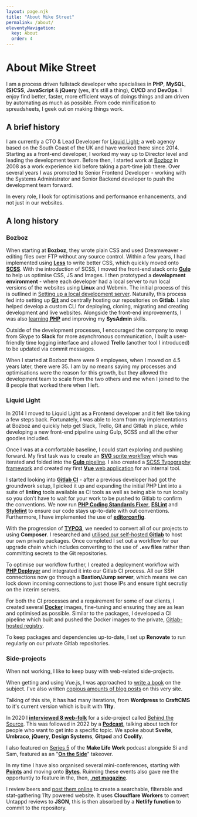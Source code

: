 ```yaml
---
layout: page.njk
title: "About Mike Street"
permalink: /about/
eleventyNavigation:
  key: About
  order: 4
---
```


# About Mike Street

I am a process driven fullstack developer who specialises in **PHP**, **MySQL**, **(S)CSS**, **JavaScript** & **jQuery** (yes, it's still a thing), **CI/CD** and **DevOps**. I enjoy find better, faster, more efficient ways of doings things and am driven by automating as much as possible. From code minification to spreadsheets, I geek out on making things work.

## A brief history

I am currently a CTO & Lead Developer for [Liquid Light](https://www.liquidlight.co.uk/); a web agency based on the South Coast of the UK and have worked there since 2014. Starting as a front-end developer, I worked my way up to Director level and leading the development team. Before then, I started work at [Bozboz](https://www.bozboz.co.uk/) in 2008 as a work experience kid before taking a part-time job there. Over several years I was promoted to Senior Frontend Developer - working with the Systems Administrator and Senior Backend developer to push the development team forward.

In every role, I look for optimisations and performance enhancements, and not just in our websites.

## A long history

### Bozboz

When starting at **Bozboz**, they wrote plain CSS and used Dreamweaver - editing files over FTP without any source control. Within a few years, I had implemented using [**Less**](/category/less/) to write better CSS, which quickly moved onto [**SCSS**](/category/scss/). With the introduction of SCSS, I moved the front-end stack onto [**Gulp**](/category/gulp/) to help us optimise CSS, JS and Images. I then prototyped a **development environment** - where each developer had a local server to run local versions of the websites using **Linux** and Webmin. The initial process of this is outlined in [Setting up a local development server](/blog/setting-up-a-local-development-server/). Naturally, this process fed into setting up [**Git**](/category/git/) and centrally hosting our repositories on **Gitlab**. I also helped develop a custom CLI for deploying, cloning, migrating and creating development and live websites. Alongside the front-end improvements, I was also [learning **PHP**](/category/php/) and improving my **SysAdmin** skills.

Outside of the development processes, I encouraged the company to swap from Skype to **Slack** for more asynchronous communication, I built a user-friendly time logging interface and allowed **Trello** (another tool I introduced) to be updated via commit messages.

When I started at Bozboz there were 9 employees, when I moved on 4.5 years later, there were 35. I am by no means saying my processes and optimisations were the reason for this growth, but they allowed the development team to scale from the two others and me when I joined to the 8 people that worked there when I left.

### Liquid Light

In 2014 I moved to Liquid Light as a Frontend developer and it felt like taking a few steps back. Fortunately, I was able to learn from my implementations at Bozboz and quickly help get Slack, Trello, Git and Gitlab in place, while developing a new front-end pipeline using Gulp, SCSS and all the other goodies included.

Once I was at a comfortable baseline, I could start exploring and pushing forward. My first task was to create an [**SVG** sprite workflow](/blog/working-with-svgs-in-sprites/) which was iterated and folded into the [**Gulp** pipeline](/blog/creating-svg-sprites-using-gulp-and-sass/). I also created a [SCSS Typography framework](/blog/responsive-typography-in-scss/) and created my first [**Vue** web application](/blog/building-a-vue-v2-js-app-using-vue-router/) for an internal tool.

I started looking into [**Gitlab CI**](/category/gitlab-ci/) - after a previous developer had got the groundwork setup, I picked it up and expanding the initial PHP Lint into a suite of **linting** tools available as CI tools as well as being able to run locally so you don't have to wait for your work to be pushed to Gitlab to confirm the conventions. We now run **[PHP Coding Standards Fixer](https://cs.symfony.com/)**, **[ESLint](https://eslint.org/)** and **[Stylelint](https://stylelint.io/)** to ensure our code stays up-to-date with out conventions. Furthermore, I have implemented the use of **[editorconfig](https://editorconfig.org/)**.

With the progression of **[TYPO3](/category/typo3/)**, we needed to convert all of our projects to using **Composer**. I researched and [utilised our self-hosted **Gitlab**](/blog/build-and-release-composer-packages-using-a-self-hosted-gitlab/) to host our own private packages. Once completed I set out a workflow for our upgrade chain which includes converting to the use of **`.env` files** rather than committing secrets to the Git repositories.

To optimise our workflow further, I created a deployment workflow with **[PHP Deployer](/blog/automatically-deploying-your-lumen-app-with-php-deployer-and-zero-downtime-so-you-dont-have-to-manually-do-it/)** and integrated it into our Gitlab CI process. All our SSH connections now go through a **Bastion/Jump server**, which means we can lock down incoming connections to just those IPs and ensure tight secrutiy on the interim servers.

For both the CI processes and a requirement for some of our clients, I created several **[Docker](/category/docker/)** images, fine-tuning and ensuring they are as lean and optimised as possible. Similar to the packages, I developed a CI pipeline which built and pushed the Docker images to the private, [Gitlab-hosted registry](/blog/deploying-a-docker-image-to-a-remote-private-registry-with-gitlab-ci/).

To keep packages and dependencies up-to-date, I set up **Renovate** to run regularly on our private Gitlab repositories.

### Side-projects

When not working, I like to keep busy with web-related side-projects.

When getting and using Vue.js, I was approached to [write a book](https://www.packtpub.com/product/vuejs-2x-by-example/9781788293464) on the subject. I've also written [copious amounts of blog posts](/diary/) on this very site.

Talking of this site, it has had many iterations, from **Wordpress** to **CraftCMS** to it's current version which is built with **11ty**.

In 2020 I [**interviewed 8 web-folk**](https://www.behindthesource.co.uk/interviews/) for a side-project called [Behind the Source](https://www.behindthesource.co.uk/). This was followed in 2022 by a [**Podcast**](https://www.behindthesource.co.uk/podcasts/), talking about tech for people who want to get into a specific topic. We spoke about **Svelte**, **Umbraco**, **jQuery**, **Design Systems**, **Gitpod** and **Coolify**.

I also featured on [Series 5](https://makelifeworkpodcast.com/tag/season-5/) of the **Make Life Work** podcast alongside Si and Sam, featured as an "[**On the Side**](http://ontheside.network/)" takeover.

In my time I have also organised several mini-conferences, starting with [**Points**](/category/events/) and moving onto [**Bytes**](https://www.bytesconf.co.uk/). Ruinning these events also gave me the opportuntiy to feature in the, then, [**.net magazine**](https://www.mikestreety.co.uk/blog/start-your-own-event/).

I review beers and [post them online](https://alehouse.rocks/) to create a searchable, filterable and stat-gathering 11ty powered website. It uses **Cloudflare Workers** to convert Untappd reviews to **JSON**, this is then absorbed by a **Netlify function** to commit to the repository.
